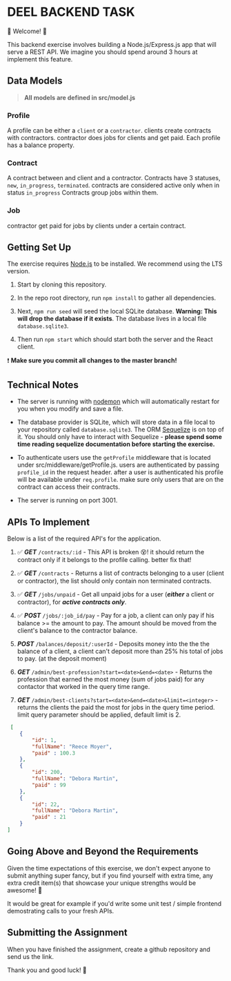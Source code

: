 # DEEL BACKEND TASK

💫 Welcome! 🎉

This backend exercise involves building a Node.js/Express.js app that will serve a REST API. We imagine you should spend around 3 hours at implement this feature.

## Data Models

> **All models are defined in src/model.js**

### Profile

A profile can be either a `client` or a `contractor`.
clients create contracts with contractors. contractor does jobs for clients and get paid.
Each profile has a balance property.

### Contract

A contract between and client and a contractor.
Contracts have 3 statuses, `new`, `in_progress`, `terminated`. contracts are considered active only when in status `in_progress`
Contracts group jobs within them.

### Job

contractor get paid for jobs by clients under a certain contract.

## Getting Set Up

The exercise requires [Node.js](https://nodejs.org/en/) to be installed. We recommend using the LTS version.

1. Start by cloning this repository.

1. In the repo root directory, run `npm install` to gather all dependencies.

1. Next, `npm run seed` will seed the local SQLite database. **Warning: This will drop the database if it exists**. The database lives in a local file `database.sqlite3`.

1. Then run `npm start` which should start both the server and the React client.

❗️ **Make sure you commit all changes to the master branch!**

## Technical Notes

- The server is running with [nodemon](https://nodemon.io/) which will automatically restart for you when you modify and save a file.

- The database provider is SQLite, which will store data in a file local to your repository called `database.sqlite3`. The ORM [Sequelize](http://docs.sequelizejs.com/) is on top of it. You should only have to interact with Sequelize - **please spend some time reading sequelize documentation before starting the exercise.**

- To authenticate users use the `getProfile` middleware that is located under src/middleware/getProfile.js. users are authenticated by passing `profile_id` in the request header. after a user is authenticated his profile will be available under `req.profile`. make sure only users that are on the contract can access their contracts.
- The server is running on port 3001.

## APIs To Implement

Below is a list of the required API's for the application.

1. ✅ ***GET*** `/contracts/:id` - This API is broken 😵! it should return the contract only if it belongs to the profile calling. better fix that!

2. ✅ ***GET*** `/contracts` - Returns a list of contracts belonging to a user (client or contractor), the list should only contain non terminated contracts.

3. ✅ ***GET*** `/jobs/unpaid` -  Get all unpaid jobs for a user (***either*** a client or contractor), for ***active contracts only***.

4. ✅ ***POST*** `/jobs/:job_id/pay` - Pay for a job, a client can only pay if his balance >= the amount to pay. The amount should be moved from the client's balance to the contractor balance.

5. ***POST*** `/balances/deposit/:userId` - Deposits money into the the the balance of a client, a client can't deposit more than 25% his total of jobs to pay. (at the deposit moment)

6. ***GET*** `/admin/best-profession?start=<date>&end=<date>` - Returns the profession that earned the most money (sum of jobs paid) for any contactor that worked in the query time range.

7. ***GET*** `/admin/best-clients?start=<date>&end=<date>&limit=<integer>` - returns the clients the paid the most for jobs in the query time period. limit query parameter should be applied, default limit is 2.

```json
 [
    {
        "id": 1,
        "fullName": "Reece Moyer",
        "paid" : 100.3
    },
    {
        "id": 200,
        "fullName": "Debora Martin",
        "paid" : 99
    },
    {
        "id": 22,
        "fullName": "Debora Martin",
        "paid" : 21
    }
]
```

## Going Above and Beyond the Requirements

Given the time expectations of this exercise, we don't expect anyone to submit anything super fancy, but if you find yourself with extra time, any extra credit item(s) that showcase your unique strengths would be awesome! 🙌

It would be great for example if you'd write some unit test / simple frontend demostrating calls to your fresh APIs.

## Submitting the Assignment

When you have finished the assignment, create a github repository and send us the link.

Thank you and good luck! 🙏

